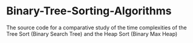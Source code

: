 # Binary-Tree-Sorting-Algorithms
The source code for a comparative study of the time complexities of the Tree Sort (Binary Search Tree) and the Heap Sort (Binary Max Heap)
